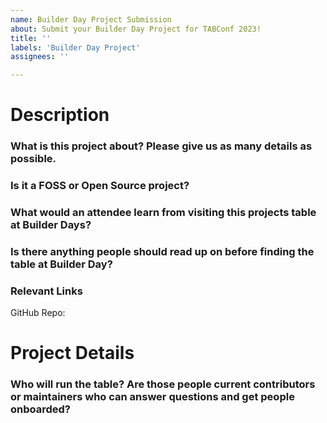 ```yaml
---
name: Builder Day Project Submission
about: Submit your Builder Day Project for TABConf 2023!
title: ''
labels: 'Builder Day Project'
assignees: ''

---
```


# Description
### What is this project about? Please give us as many details as possible.
### Is it a FOSS or Open Source project?
### What would an attendee learn from visiting this projects table at Builder Days?
### Is there anything people should read up on before finding the table at Builder Day?
### Relevant Links
GitHub Repo: 

# Project Details
### Who will run the table? Are those people current contributors or maintainers who can answer questions and get people onboarded?
